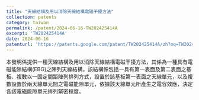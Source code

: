 ```yaml
---
title: "天線結構及用以消除天線結構電磁干擾方法"
collection: patents
category: taiwan
permalink: /patent/2024-06-16-TW202425414A
excerpt: 'TW202425414A'
date: 2024-06-16
patenturl: 'https://patents.google.com/patent/TW202425414A/zh?oq=TW202425414A'
---
```


本發明係提供一種天線結構及用以消除天線結構電磁干擾方法，其係為一種具有電磁能隙結構(EBG)之陣列天線結構，該結構係包括一具有第一表面及第二表面之基板、複數以一固定間距陣列排列方式，設置於該基板第一表面之天線單元，以及複數設置於兩天線單元間之電磁能隙單元，依據該天線單元所產生之電容效應，決定各該電磁能隙單元排列緊密程度。